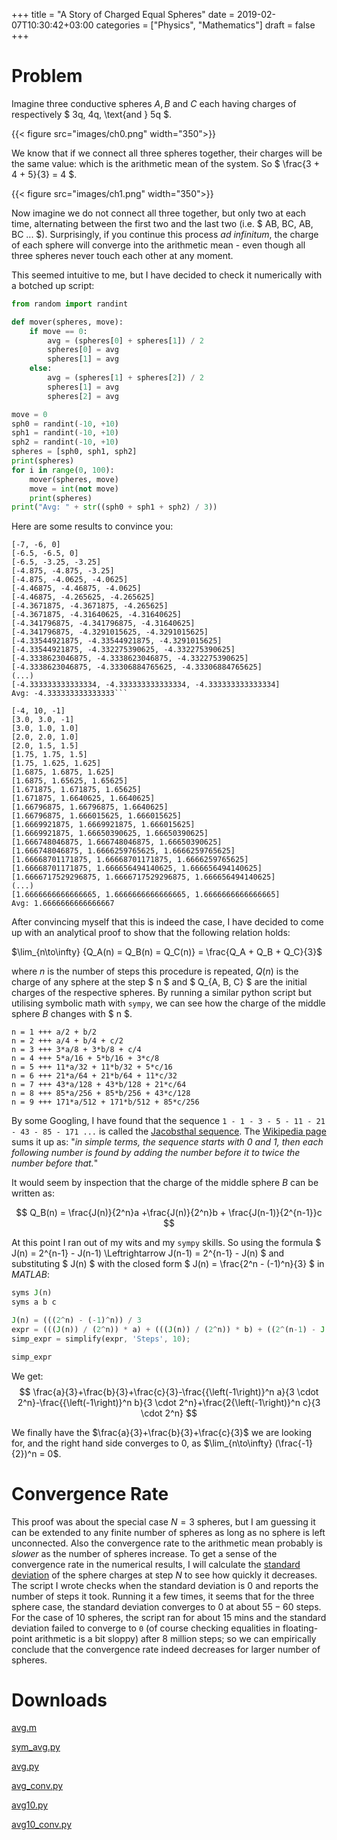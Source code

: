 +++
title = "A Story of Charged Equal Spheres"
date = 2019-02-07T10:30:42+03:00
categories = ["Physics", "Mathematics"]
draft = false
+++

# Problem

Imagine three conductive spheres $A, B$ and $C$ each having charges of respectively $ 3q, 4q, \text{and } 5q $.

{{< figure src="images/ch0.png" width="350">}}

We know that if we connect all three spheres together, their charges will be the same value: which is the arithmetic mean of the system. So $ \frac{3 + 4 + 5}{3} = 4 $.

{{< figure src="images/ch1.png" width="350">}}

Now imagine we do not connect all three together, but only two at each time, alternating between the first two and the last two (i.e. $ AB, BC, AB, BC ... $). Surprisingly, if you continue this process _ad infinitum_, the charge of each sphere will converge into the arithmetic mean - even though all three spheres never touch each other at any moment.

This seemed intuitive to me, but I have decided to check it numerically with a botched up script:

```python
from random import randint

def mover(spheres, move):
    if move == 0:
        avg = (spheres[0] + spheres[1]) / 2
        spheres[0] = avg
        spheres[1] = avg
    else:
        avg = (spheres[1] + spheres[2]) / 2
        spheres[1] = avg
        spheres[2] = avg

move = 0
sph0 = randint(-10, +10)
sph1 = randint(-10, +10)
sph2 = randint(-10, +10)
spheres = [sph0, sph1, sph2]
print(spheres)
for i in range(0, 100):
    mover(spheres, move)
    move = int(not move)
    print(spheres)
print("Avg: " + str((sph0 + sph1 + sph2) / 3))
```

Here are some results to convince you:

```
[-7, -6, 0]
[-6.5, -6.5, 0]
[-6.5, -3.25, -3.25]
[-4.875, -4.875, -3.25]
[-4.875, -4.0625, -4.0625]
[-4.46875, -4.46875, -4.0625]
[-4.46875, -4.265625, -4.265625]
[-4.3671875, -4.3671875, -4.265625]
[-4.3671875, -4.31640625, -4.31640625]
[-4.341796875, -4.341796875, -4.31640625]
[-4.341796875, -4.3291015625, -4.3291015625]
[-4.33544921875, -4.33544921875, -4.3291015625]
[-4.33544921875, -4.332275390625, -4.332275390625]
[-4.3338623046875, -4.3338623046875, -4.332275390625]
[-4.3338623046875, -4.33306884765625, -4.33306884765625]
(...)
[-4.333333333333334, -4.333333333333334, -4.333333333333334]
Avg: -4.333333333333333```

[-4, 10, -1]
[3.0, 3.0, -1]
[3.0, 1.0, 1.0]
[2.0, 2.0, 1.0]
[2.0, 1.5, 1.5]
[1.75, 1.75, 1.5]
[1.75, 1.625, 1.625]
[1.6875, 1.6875, 1.625]
[1.6875, 1.65625, 1.65625]
[1.671875, 1.671875, 1.65625]
[1.671875, 1.6640625, 1.6640625]
[1.66796875, 1.66796875, 1.6640625]
[1.66796875, 1.666015625, 1.666015625]
[1.6669921875, 1.6669921875, 1.666015625]
[1.6669921875, 1.66650390625, 1.66650390625]
[1.666748046875, 1.666748046875, 1.66650390625]
[1.666748046875, 1.6666259765625, 1.6666259765625]
[1.66668701171875, 1.66668701171875, 1.6666259765625]
[1.66668701171875, 1.666656494140625, 1.666656494140625]
[1.6666717529296875, 1.6666717529296875, 1.666656494140625]
(...)
[1.6666666666666665, 1.6666666666666665, 1.6666666666666665]
Avg: 1.6666666666666667
```

After convincing myself that this is indeed the case, I have decided to come up with an analytical proof to show that the following relation holds:

$\lim_{n\to\infty} {Q_A(n) = Q_B(n) = Q_C(n)} = \frac{Q_A + Q_B + Q_C}{3}$

where $n$ is the number of steps this procedure is repeated, $Q(n)$ is the charge of any sphere at the step $ n $ and $ Q_{A, B, C} $ are the initial charges of the respective spheres. By running a similar python script but utilising symbolic math with `sympy`, we can see how the charge of the middle sphere $B$ changes with $ n $.


```
n = 1 +++ a/2 + b/2
n = 2 +++ a/4 + b/4 + c/2
n = 3 +++ 3*a/8 + 3*b/8 + c/4
n = 4 +++ 5*a/16 + 5*b/16 + 3*c/8
n = 5 +++ 11*a/32 + 11*b/32 + 5*c/16
n = 6 +++ 21*a/64 + 21*b/64 + 11*c/32
n = 7 +++ 43*a/128 + 43*b/128 + 21*c/64
n = 8 +++ 85*a/256 + 85*b/256 + 43*c/128
n = 9 +++ 171*a/512 + 171*b/512 + 85*c/256
```


By some Googling, I have found that the sequence `1 - 1 - 3 - 5 - 11 - 21 - 43 - 85 - 171 ...` is called the [Jacobsthal sequence](https://oeis.org/A001045). The [Wikipedia page](https://en.wikipedia.org/wiki/Jacobsthal_number) sums it up as: "_in simple terms, the sequence starts with 0 and 1, then each following number is found by adding the number before it to twice the number before that._"

It would seem by inspection that the charge of the middle sphere $B$ can be written as:

$$
Q_B(n) = \frac{J(n)}{2^n}a +\frac{J(n)}{2^n}b + \frac{J(n-1)}{2^{n-1}}c
$$

At this point I ran out of my wits and my `sympy` skills. So using the formula $ J(n) = 2^{n-1} - J(n-1) \Leftrightarrow J(n-1) = 2^{n-1} - J(n) $ and substituting $ J(n) $ with the closed form $ J(n) = \frac{2^n - (-1)^n}{3} $ in _MATLAB_:

```octave
syms J(n)
syms a b c

J(n) = (((2^n) - (-1)^n)) / 3
expr = (((J(n)) / (2^n)) * a) + (((J(n)) / (2^n)) * b) + ((2^(n-1) - J(n)) / (2^(n-1))) * c ;
simp_expr = simplify(expr, 'Steps', 10);

simp_expr
```

We get:
$$
\frac{a}{3}+\frac{b}{3}+\frac{c}{3}-\frac{{\left(-1\right)}^n a}{3 \cdot 2^n}-\frac{{\left(-1\right)}^n b}{3 \cdot 2^n}+\frac{2{\left(-1\right)}^n c}{3 \cdot 2^n}
$$


We finally have the $\frac{a}{3}+\frac{b}{3}+\frac{c}{3}$ we are looking for, and the right hand side converges to $0$, as $\lim_{n\to\infty} (\frac{-1}{2})^n = 0$.

# Convergence Rate

This proof was about the special case $N = 3$ spheres, but I am guessing it can be extended to any finite number of spheres as long as no sphere is left unconnected. Also the convergence rate to the arithmetic mean probably is _slower_ as the number of spheres increase. To get a sense of the convergence rate in the numerical results, I will calculate the [standard deviation](http://mathworld.wolfram.com/StandardDeviation.html) of the sphere charges at step $N$ to see how quickly it decreases. The script I wrote checks when the standard deviation is $0$ and reports the number of steps it took. Running it a few times, it seems that for the three sphere case, the standard deviation converges to $0$ at about $55-60$ steps. For the case of 10 spheres, the script ran for about 15 mins and the standard deviation failed to converge to `0` (of course checking equalities in floating-point arithmetic is a bit sloppy) after 8 million steps; so we can empirically conclude that the convergence rate indeed decreases for larger number of spheres.


# Downloads

[avg.m](files/avg.m)

[sym_avg.py](files/sym_avg.py)

[avg.py](files/avg.py)

[avg_conv.py](files/avg_conv.py)

[avg10.py](files/avg10.py)

[avg10_conv.py](files/avg10_conv.py)

